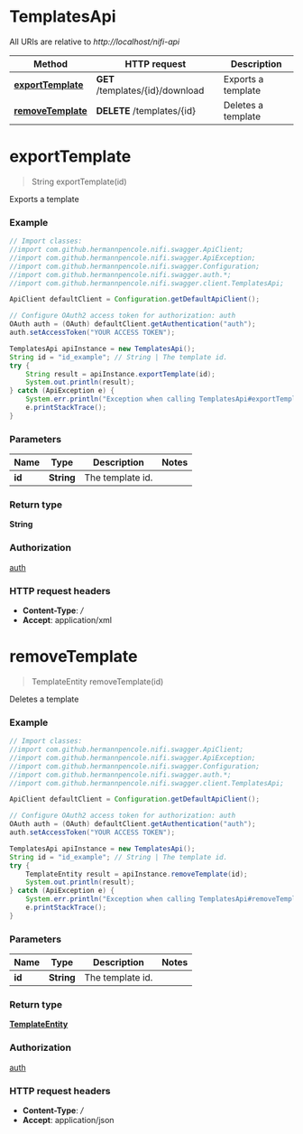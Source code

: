 # TemplatesApi

All URIs are relative to *http://localhost/nifi-api*

Method | HTTP request | Description
------------- | ------------- | -------------
[**exportTemplate**](TemplatesApi.md#exportTemplate) | **GET** /templates/{id}/download | Exports a template
[**removeTemplate**](TemplatesApi.md#removeTemplate) | **DELETE** /templates/{id} | Deletes a template


<a name="exportTemplate"></a>
# **exportTemplate**
> String exportTemplate(id)

Exports a template



### Example
```java
// Import classes:
//import com.github.hermannpencole.nifi.swagger.ApiClient;
//import com.github.hermannpencole.nifi.swagger.ApiException;
//import com.github.hermannpencole.nifi.swagger.Configuration;
//import com.github.hermannpencole.nifi.swagger.auth.*;
//import com.github.hermannpencole.nifi.swagger.client.TemplatesApi;

ApiClient defaultClient = Configuration.getDefaultApiClient();

// Configure OAuth2 access token for authorization: auth
OAuth auth = (OAuth) defaultClient.getAuthentication("auth");
auth.setAccessToken("YOUR ACCESS TOKEN");

TemplatesApi apiInstance = new TemplatesApi();
String id = "id_example"; // String | The template id.
try {
    String result = apiInstance.exportTemplate(id);
    System.out.println(result);
} catch (ApiException e) {
    System.err.println("Exception when calling TemplatesApi#exportTemplate");
    e.printStackTrace();
}
```

### Parameters

Name | Type | Description  | Notes
------------- | ------------- | ------------- | -------------
 **id** | **String**| The template id. |

### Return type

**String**

### Authorization

[auth](../README.md#auth)

### HTTP request headers

 - **Content-Type**: */*
 - **Accept**: application/xml

<a name="removeTemplate"></a>
# **removeTemplate**
> TemplateEntity removeTemplate(id)

Deletes a template



### Example
```java
// Import classes:
//import com.github.hermannpencole.nifi.swagger.ApiClient;
//import com.github.hermannpencole.nifi.swagger.ApiException;
//import com.github.hermannpencole.nifi.swagger.Configuration;
//import com.github.hermannpencole.nifi.swagger.auth.*;
//import com.github.hermannpencole.nifi.swagger.client.TemplatesApi;

ApiClient defaultClient = Configuration.getDefaultApiClient();

// Configure OAuth2 access token for authorization: auth
OAuth auth = (OAuth) defaultClient.getAuthentication("auth");
auth.setAccessToken("YOUR ACCESS TOKEN");

TemplatesApi apiInstance = new TemplatesApi();
String id = "id_example"; // String | The template id.
try {
    TemplateEntity result = apiInstance.removeTemplate(id);
    System.out.println(result);
} catch (ApiException e) {
    System.err.println("Exception when calling TemplatesApi#removeTemplate");
    e.printStackTrace();
}
```

### Parameters

Name | Type | Description  | Notes
------------- | ------------- | ------------- | -------------
 **id** | **String**| The template id. |

### Return type

[**TemplateEntity**](TemplateEntity.md)

### Authorization

[auth](../README.md#auth)

### HTTP request headers

 - **Content-Type**: */*
 - **Accept**: application/json

